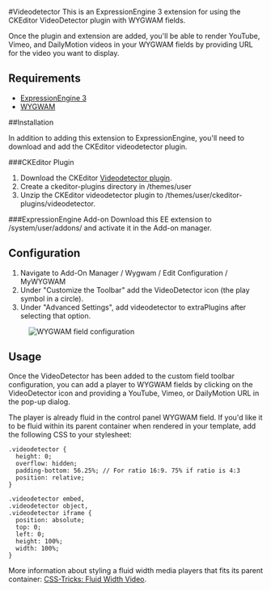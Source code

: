 #Videodetector
This is an ExpressionEngine 3 extension for using the CKEditor VideoDetector plugin with WYGWAM fields.

Once the plugin and extension are added, you'll be able to render YouTube, Vimeo, and DailyMotion videos in your WYGWAM fields by providing URL for the video you want to display.

## Requirements
 - [ExpressionEngine 3](https://ellislab.com/expressionengine)
 - [WYGWAM](https://devot-ee.com/add-ons/wygwam)

##Installation

In addition to adding this extension to ExpressionEngine, you'll need to download and add the CKEditor videodetector plugin.

###CKEditor Plugin
1. Download the CKEditor [Videodetector plugin](http://ckeditor.com/addon/videodetector).
2. Create a ckeditor-plugins directory in /themes/user
3. Unzip the CKEditor videodetector plugin to /themes/user/ckeditor-plugins/videodetector. 

###ExpressionEngine Add-on
Download this EE extension to /system/user/addons/ and activate it in the Add-on manager.

## Configuration
1. Navigate to Add-On Manager / Wygwam / Edit Configuration / MyWYGWAM 
2. Under "Customize the Toolbar" add the VideoDetector icon (the play symbol in a circle).
3. Under "Advanced Settings", add videodetector to extraPlugins after selecting that option.

<figure>
	<img src="http://panchesco.com/media/mywygwam-videodetector-config.png" alt="WYGWAM field configuration">
</figure>

## Usage
Once the VideoDetector has been added to the custom field toolbar configuration, you can add a player to WYGWAM fields by clicking on the VideoDetector icon and providing a YouTube, Vimeo, or DailyMotion URL in the pop-up dialog.

The player is already fluid in the control panel WYGWAM field. If you'd like it to be fluid within its parent container when rendered in your template, add the following CSS to your stylesheet: 
```
.videodetector {
  height: 0;
  overflow: hidden;
  padding-bottom: 56.25%; // For ratio 16:9. 75% if ratio is 4:3
  position: relative;
}

.videodetector embed,
.videodetector object,
.videodetector iframe {
  position: absolute;
  top: 0;
  left: 0;
  height: 100%;
  width: 100%;
}
```

More information about styling a fluid width media players that fits its parent container: [CSS-Tricks: Fluid Width Video](https://css-tricks.com/NetMag/FluidWidthVideo/Article-FluidWidthVideo.php).







